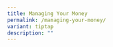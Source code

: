 ```yaml
---
title: Managing Your Money
permalink: /managing-your-money/
variant: tiptap
description: ""
---
```

